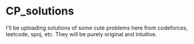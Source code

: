 # CP_solutions
I'll be uploading solutions of some cute problems here from codeforces, leetcode, spoj, etc. They will be purely original and intuitive. 
